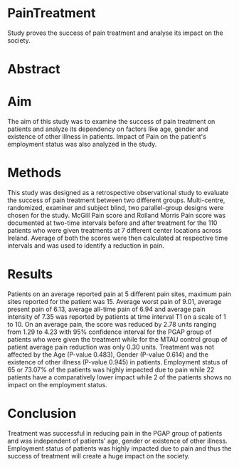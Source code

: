 # PainTreatment
Study proves the success of pain treatment and analyse its impact on the society.

# Abstract
# Aim
The aim of this study was to examine the success of pain treatment on patients and analyze its dependency on factors like age, gender and existence of other illness in patients. Impact of Pain on the patient's employment status was also analyzed in the study. 
# Methods
This study was designed as a retrospective observational study to evaluate the success of pain treatment between two different groups. Multi-centre, randomized, examiner and subject blind, two parallel-group designs were chosen for the study. McGill Pain score and Rolland Morris Pain score was documented at two-time intervals before and after treatment for the 110 patients who were given treatments at 7 different center locations across Ireland. Average of both the scores were then calculated at respective time intervals and was used to identify a reduction in pain.  
# Results
Patients on an average reported pain at 5 different pain sites, maximum pain sites reported for the patient was 15. Average worst pain of 9.01, average present pain of 6.13, average all-time pain of 6.94 and average pain intensity of 7.35 was reported by patients at time interval T1 on a scale of 1 to 10. 
On an average pain, the score was reduced by 2.78 units ranging from 1.29 to 4.23 with 95% confidence interval for the PGAP group of patients who were given the treatment while for the MTAU control group of patient average pain reduction was only 0.30 units. Treatment was not affected by the Age (P-value 0.483), Gender (P-value 0.614) and the existence of other illness (P-value 0.945) in patients. 
Employment status of 65 or 73.07% of the patients was highly impacted due to pain while 22 patients have a comparatively lower impact while 2 of the patients shows no impact on the employment status.
# Conclusion
Treatment was successful in reducing pain in the PGAP group of patients and was independent of patients' age, gender or existence of other illness. Employment status of patients was highly impacted due to pain and thus the success of treatment will create a huge impact on the society.
